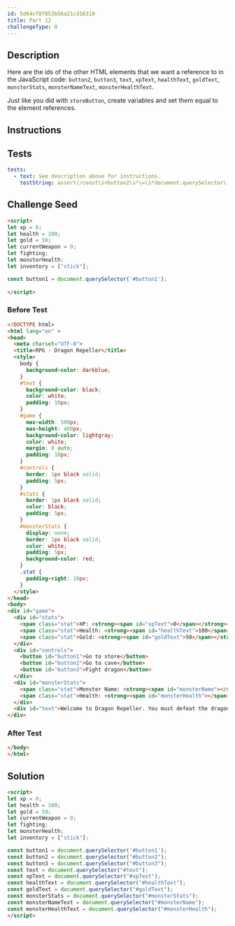 ```yaml
---
id: 5d64cf8f853b56a21cd16319
title: Part 12
challengeType: 0
---
```


## Description

<section id='description'>

Here are the ids of the other HTML elements that we want a reference to in the JavaScript code: `button2`, `button3`, `text`, `xpText`, `healthText`, `goldText`, `monsterStats`, `monsterNameText`, `monsterHealthText`.

Just like you did with `storeButton`, create variables and set them equal to the element references.

</section>

## Instructions

<section id='instructions'>

</section>

## Tests

<section id='tests'>

```yml
tests:
  - text: See description above for instructions.
    testString: assert(/const\s+button2\s*\=\s*document.querySelector\(\s*[\'\"\`]\s*\#button2\s*[\'\"\`]\s*\);?/.test(code) && /const\s+button3\s*\=\s*document.querySelector\(\s*[\'\"\`]\s*\#button3\s*[\'\"\`]\s*\);?/.test(code) && /const\s+text\s*\=\s*document.querySelector\(\s*[\'\"\`]\s*\#text\s*[\'\"\`]\s*\);?/.test(code) && /const\s+xpText\s*\=\s*document.querySelector\(\s*[\'\"\`]\s*\#xpText\s*[\'\"\`]\s*\);?/.test(code) && /const\s+healthText\s*\=\s*document.querySelector\(\s*[\'\"\`]\s*\#healthText\s*[\'\"\`]\s*\);?/.test(code) && /const\s+goldText\s*\=\s*document.querySelector\(\s*[\'\"\`]\s*\#goldText\s*[\'\"\`]\s*\);?/.test(code) && /const\s+monsterStats\s*\=\s*document.querySelector\(\s*[\'\"\`]\s*\#monsterStats\s*[\'\"\`]\s*\);?/.test(code) && /const\s+monsterNameText|monsterName\s*\=\s*document.querySelector\(\s*[\'\"\`]\s*\#monsterName\s*[\'\"\`]\s*\);?/.test(code) && /const\s+monsterHealthText|monsterHealth\s*\=\s*document.querySelector\(\s*[\'\"\`]\s*\#monsterHealth\s*[\'\"\`]\s*\);?/.test(code));

```

</section>

## Challenge Seed

<section id='challengeSeed'>

<div id='html-seed'>

```html
<script>
let xp = 0;
let health = 100;
let gold = 50;
let currentWeapon = 0;
let fighting;
let monsterHealth;
let inventory = ["stick"];

const button1 = document.querySelector('#button1');
  
</script>
```

</div>

### Before Test

<div id='html-setup'>

```html
<!DOCTYPE html>
<html lang="en" >
<head>
  <meta charset="UTF-8">
  <title>RPG - Dragon Repeller</title>
  <style>
    body {
      background-color: darkblue;
    }
    #text {
      background-color: black;
      color: white;
      padding: 10px;
    }
    #game {
      max-width: 500px;
      max-height: 400px;
      background-color: lightgray;
      color: white;
      margin: 0 auto;
      padding: 10px;
    }
    #controls {
      border: 1px black solid;
      padding: 5px;
    }
    #stats {
      border: 1px black solid;
      color: black;
      padding: 5px;
    }
    #monsterStats {
      display: none;
      border: 1px black solid;
      color: white;
      padding: 5px;
      background-color: red;
    }
    .stat {
      padding-right: 10px;
    }
  </style>
</head>
<body>
<div id="game">
  <div id="stats">
    <span class="stat">XP: <strong><span id="xpText">0</span></strong></span>
    <span class="stat">Health: <strong><span id="healthText">100</span></strong></span>
    <span class="stat">Gold: <strong><span id="goldText">50</span></strong></span>
  </div>
  <div id="controls">
    <button id="button1">Go to store</button>
    <button id="button2">Go to cave</button>
    <button id="button3">Fight dragon</button>
  </div>
  <div id="monsterStats">
    <span class="stat">Monster Name: <strong><span id="monsterName"></span></strong></span>
    <span class="stat">Health: <strong><span id="monsterHealth"></span></strong></span>
  </div>
  <div id="text">Welcome to Dragon Repeller. You must defeat the dragon that is preventing people from leaving the town. You are in the town square. Where do you want to go? Use the buttons above.</div>
</div>
```

</div>

### After Test

<div id='html-teardown'>

```html
</body>
</html>
```

</div>

</section>

## Solution

<section id='solution'>

```html
<script>
let xp = 0;
let health = 100;
let gold = 50;
let currentWeapon = 0;
let fighting;
let monsterHealth;
let inventory = ["stick"];

const button1 = document.querySelector('#button1');
const button2 = document.querySelector("#button2");
const button3 = document.querySelector("#button3");
const text = document.querySelector("#text");
const xpText = document.querySelector("#xpText");
const healthText = document.querySelector("#healthText");
const goldText = document.querySelector("#goldText");
const monsterStats = document.querySelector("#monsterStats");
const monsterNameText = document.querySelector("#monsterName");
const monsterHealthText = document.querySelector("#monsterHealth");
</script>
```

</section>
